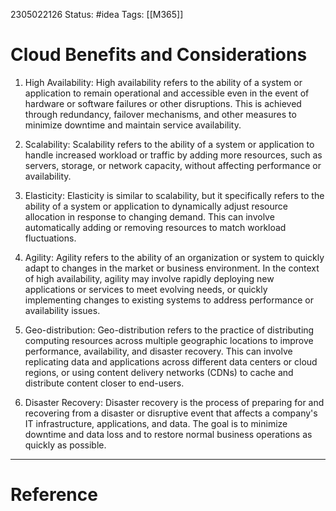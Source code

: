 2305022126
	Status: #idea 
		Tags: [[M365]]

# Cloud Benefits and Considerations


1.  High Availability: High availability refers to the ability of a system or application to remain operational and accessible even in the event of hardware or software failures or other disruptions. This is achieved through redundancy, failover mechanisms, and other measures to minimize downtime and maintain service availability.
    
2.  Scalability: Scalability refers to the ability of a system or application to handle increased workload or traffic by adding more resources, such as servers, storage, or network capacity, without affecting performance or availability.
    
3.  Elasticity: Elasticity is similar to scalability, but it specifically refers to the ability of a system or application to dynamically adjust resource allocation in response to changing demand. This can involve automatically adding or removing resources to match workload fluctuations.
    
4.  Agility: Agility refers to the ability of an organization or system to quickly adapt to changes in the market or business environment. In the context of high availability, agility may involve rapidly deploying new applications or services to meet evolving needs, or quickly implementing changes to existing systems to address performance or availability issues.
    
5.  Geo-distribution: Geo-distribution refers to the practice of distributing computing resources across multiple geographic locations to improve performance, availability, and disaster recovery. This can involve replicating data and applications across different data centers or cloud regions, or using content delivery networks (CDNs) to cache and distribute content closer to end-users.

6. Disaster Recovery: Disaster recovery is the process of preparing for and recovering from a disaster or disruptive event that affects a company's IT infrastructure, applications, and data. The goal is to minimize downtime and data loss and to restore normal business operations as quickly as possible.
---
# Reference